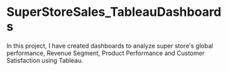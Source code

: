 # SuperStoreSales_TableauDashboards
In this project, I have created dashboards to analyze super store's global performance, Revenue Segment, Product Performance and Customer Satisfaction using Tableau.

<p align="center">
&nbsp; <a href="https://github.com/priyankac15/SuperStoreSales_Dashboards/blob/main/Customers.png" width="50" /></a>  
&nbsp; <a href="https://github.com/priyankac15/SuperStoreSales_Dashboards/blob/main/Discount.png" width="50" /></a>  
&nbsp; <a href="https://github.com/priyankac15/SuperStoreSales_Dashboards/blob/main/Segment_Superstoresales.png" width="50"/></a>
&nbsp; <a href="https://github.com/priyankac15/SuperStoreSales_Dashboards/blob/main/profit1.png" width="50" /></a>
</p>
